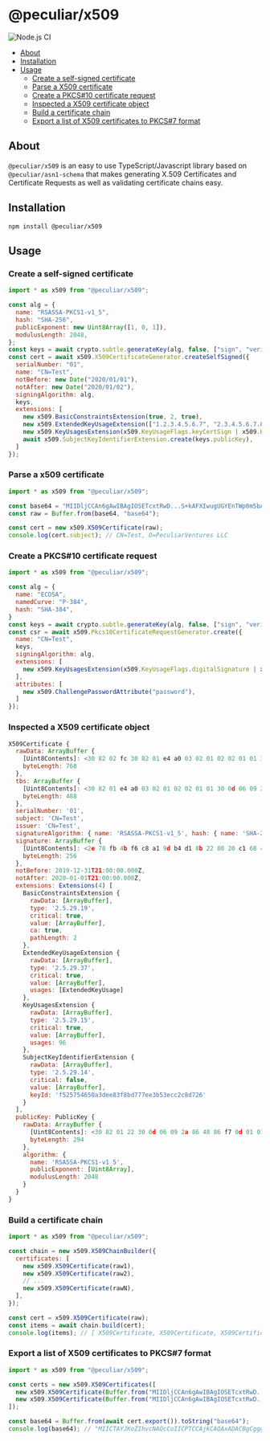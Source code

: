 # @peculiar/x509

![Node.js CI](https://github.com/PeculiarVentures/x509/workflows/Node.js%20CI/badge.svg)

- [About](#about)
- [Installation](#installation)
- [Usage](#usage)
  - [Create a self-signed certificate](#create-a-self-signed-certificate)
  - [Parse a X509 certificate](#parse-a-x509-certificate)
  - [Create a PKCS#10 certificate request](#create-a-pkcs10-certificate-request)
  - [Inspected a X509 certificate object](#inspected-a-x509-certificate-object)
  - [Build a certificate chain](#build-a-certificate-chain)
  - [Export a list of X509 certificates to PKCS#7 format](#export-a-list-of-x509-certificates-to-pkcs7-format)

## About

`@peculiar/x509` is an easy to use TypeScript/Javascript library based on `@peculiar/asn1-schema` that makes generating X.509 Certificates and Certificate Requests as well as validating certificate chains easy.

## Installation

```
npm install @peculiar/x509
```

## Usage

### Create a self-signed certificate
```js
import * as x509 from "@peculiar/x509";

const alg = {
  name: "RSASSA-PKCS1-v1_5",
  hash: "SHA-256",
  publicExponent: new Uint8Array([1, 0, 1]),
  modulusLength: 2048,
};
const keys = await crypto.subtle.generateKey(alg, false, ["sign", "verify"]);
const cert = await x509.X509CertificateGenerator.createSelfSigned({
  serialNumber: "01",
  name: "CN=Test",
  notBefore: new Date("2020/01/01"),
  notAfter: new Date("2020/01/02"),
  signingAlgorithm: alg,
  keys,
  extensions: [
    new x509.BasicConstraintsExtension(true, 2, true),
    new x509.ExtendedKeyUsageExtension(["1.2.3.4.5.6.7", "2.3.4.5.6.7.8"], true),
    new x509.KeyUsagesExtension(x509.KeyUsageFlags.keyCertSign | x509.KeyUsageFlags.cRLSign, true),
    await x509.SubjectKeyIdentifierExtension.create(keys.publicKey),
  ]
});
```

### Parse a x509 certificate
```js
import * as x509 from "@peculiar/x509";

const base64 = "MIIDljCCAn6gAwIBAgIOSETcxtRwD...S+kAFXIwugUGYEnTWp0m5bAn5NlD314IEOg4mnS8Q==";
const raw = Buffer.from(base64, "base64");

const cert = new x509.X509Certificate(raw);
console.log(cert.subject); // CN=Test, O=PeculiarVentures LLC
```

### Create a PKCS#10 certificate request
```js
import * as x509 from "@peculiar/x509";

const alg = {
  name: "ECDSA",
  namedCurve: "P-384",
  hash: "SHA-384",
}
const keys = await crypto.subtle.generateKey(alg, false, ["sign", "verify"]);
const csr = await x509.Pkcs10CertificateRequestGenerator.create({
  name: "CN=Test",
  keys,
  signingAlgorithm: alg,
  extensions: [
    new x509.KeyUsagesExtension(x509.KeyUsageFlags.digitalSignature | x509.KeyUsageFlags.keyEncipherment),
  ],
  attributes: [
    new x509.ChallengePasswordAttribute("password"),
  ]
});
```

### Inspected a X509 certificate object
```js
X509Certificate {
  rawData: ArrayBuffer {
    [Uint8Contents]: <30 82 02 fc 30 82 01 e4 a0 03 02 01 02 02 01 01 30 0d 06 09 2a 86 48 86 f7 0d 01 01 0b 05 00 30 0f 31 0d 30 0b 06 03 55 04 03 13 04 54 65 73 74 30 1e 17 0d 31 39 31 32 33 31 32 31 30 30 30 30 5a 17 0d 32 30 30 31 30 31 32 31 30 30 30 30 5a 30 0f 31 0d 30 0b 06 03 55 04 03 13 04 54 65 73 74 30 82 01 ... 668 more bytes>,
    byteLength: 768
  },
  tbs: ArrayBuffer {
    [Uint8Contents]: <30 82 01 e4 a0 03 02 01 02 02 01 01 30 0d 06 09 2a 86 48 86 f7 0d 01 01 0b 05 00 30 0f 31 0d 30 0b 06 03 55 04 03 13 04 54 65 73 74 30 1e 17 0d 31 39 31 32 33 31 32 31 30 30 30 30 5a 17 0d 32 30 30 31 30 31 32 31 30 30 30 30 5a 30 0f 31 0d 30 0b 06 03 55 04 03 13 04 54 65 73 74 30 82 01 22 30 0d 06 ... 388 more bytes>,
    byteLength: 488
  },
  serialNumber: '01',
  subject: 'CN=Test',
  issuer: 'CN=Test',
  signatureAlgorithm: { name: 'RSASSA-PKCS1-v1_5', hash: { name: 'SHA-256' } },
  signature: ArrayBuffer {
    [Uint8Contents]: <2e 78 fb 4b f6 c8 a1 9d b4 d1 8b 22 80 20 c1 68 46 39 a6 11 d1 a9 7a 13 03 8d 1e 0e 5e 87 b5 33 2a ba 44 1b 96 6d 91 e7 fd c0 ce b7 93 fe e4 df d3 d0 57 7c 9a eb 7e 3e 8b ed c6 07 ad 80 df fd 8f f7 ce 26 07 db 0e 9f af e6 cb 70 02 2d 17 9f f5 c1 0d ef d6 cf 1d ec 78 a0 dd 5d 46 2a 60 08 71 74 2c 26 ... 156 more bytes>,
    byteLength: 256
  },
  notBefore: 2019-12-31T21:00:00.000Z,
  notAfter: 2020-01-01T21:00:00.000Z,
  extensions: Extensions(4) [
    BasicConstraintsExtension {
      rawData: [ArrayBuffer],
      type: '2.5.29.19',
      critical: true,
      value: [ArrayBuffer],
      ca: true,
      pathLength: 2
    },
    ExtendedKeyUsageExtension {
      rawData: [ArrayBuffer],
      type: '2.5.29.37',
      critical: true,
      value: [ArrayBuffer],
      usages: [ExtendedKeyUsage]
    },
    KeyUsagesExtension {
      rawData: [ArrayBuffer],
      type: '2.5.29.15',
      critical: true,
      value: [ArrayBuffer],
      usages: 96
    },
    SubjectKeyIdentifierExtension {
      rawData: [ArrayBuffer],
      type: '2.5.29.14',
      critical: false,
      value: [ArrayBuffer],
      keyId: 'f525754650a3dee83f8bd777ee3b53ecc2c8d726'
    }
  ],
  publicKey: PublicKey {
    rawData: ArrayBuffer {
      [Uint8Contents]: <30 82 01 22 30 0d 06 09 2a 86 48 86 f7 0d 01 01 01 05 00 03 82 01 0f 00 30 82 01 0a 02 82 01 01 00 b6 f4 f1 cf dd 26 a1 23 45 b6 6e 4e ec 3e 20 8a 3f 90 ec 84 46 49 87 a2 05 c5 eb da ac 84 37 eb a3 bf 46 b5 8e 82 75 25 8a 80 19 10 79 13 c0 13 6c 29 df 56 44 1c ec f8 7b 34 0a f2 13 41 b5 53 98 e1 f5 ... 194 more bytes>,
      byteLength: 294
    },
    algorithm: {
      name: 'RSASSA-PKCS1-v1_5',
      publicExponent: [Uint8Array],
      modulusLength: 2048
    }
  }
}
```

### Build a certificate chain
```js
import * as x509 from "@peculiar/x509";

const chain = new x509.X509ChainBuilder({
  certificates: [
    new x509.X509Certificate(raw1),
    new x509.X509Certificate(raw2),
    // ...
    new x509.X509Certificate(rawN),
  ],
});

const cert = x509.X509Certificate(raw);
const items = await chain.build(cert);
console.log(items); // [ X509Certificate, X509Certificate, X509Certificate ]
```

### Export a list of X509 certificates to PKCS#7 format
```js
import * as x509 from "@peculiar/x509";

const certs = new x509.X509Certificates([
  new x509.X509Certificate(Buffer.from("MIIDljCCAn6gAwIBAgIOSETcxtRwD...S+kAFXIwugUGYEnTWp0m5bAn5NlD314IEOg4mnS8Q==", "base64")),
  new x509.X509Certificate(Buffer.from("MIIDljCCAn6gAwIBAgIOSETcxtRwD...w8Y/o+hk3QzNBVa3ZUvzDhVAmamQflvw3lXMm/JG4U=", "base64")),
]);

const base64 = Buffer.from(await cert.export()).toString("base64");
console.log(base64); // "MIICTAYJKoZIhvcNAQcCoIICPTCCAjkCAQAxADACBgCgggIq...F7EZPNo3pjbfznpIilRMRrmwf5dkgCdSKDdE94xAA==");
```
